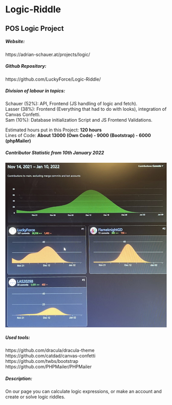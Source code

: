 # Logic-Riddle
## POS Logic Project

<h5>Website:</h5>
https://adrian-schauer.at/projects/logic/

<h5>Github Repository:</h5>
https://github.com/LuckyForce/Logic-Riddle/ <br>

<h5>Division of labour in topics:</h5>
Schauer (52%): API, Frontend (JS handling of logic and fetch). <br>
Lasser (38%): Frontend (Everything that had to do with looks), integration of Canvas Confetti. <br>
Sam (10%): Database initialization Script and JS Frontend Validations. <br>

Estimated hours put in this Project: <b>120 hours</b> <br>
Lines of Code: <b>About 13000 (Own Code) - 9000 (Bootstrap) - 6000 (phpMailer)</b> <br>

<h5>Contributor Statistic from 10th January 2022</h5>
<img src="https://github.com/LuckyForce/Logic-Riddle/blob/main/organizational/20220110-Contributor-Statistic.jpg" alt="Contributor Statistic"></img>

<h5>Used tools:</h5>
https://github.com/dracula/dracula-theme <br>
https://github.com/catdad/canvas-confetti <br>
https://github.com/twbs/bootstrap <br>
https://github.com/PHPMailer/PHPMailer <br>

<h5>Description:</h5>
On our page you can calculate logic expressions, or make an account and create or solve logic riddles.
